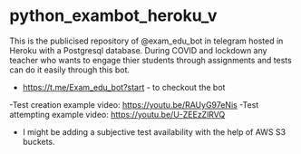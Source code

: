 # python_exambot_heroku_v
This is the publicised repository of @exam_edu_bot in telegram hosted in Heroku with a Postgresql database. 
During COVID and lockdown any teacher who wants to engage thier students through assignments and tests can do it easily through this bot.

- https://t.me/Exam_edu_bot?start   - to checkout the bot

-Test creation example video: https://youtu.be/RAUyG97eNis
-Test attempting example video: https://youtu.be/U-ZEEzZlRVQ

- I might be adding a subjective test availability with the help of AWS S3 buckets.
